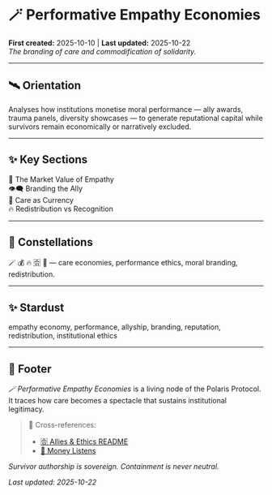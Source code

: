 # 🪄 Performative Empathy Economies  
**First created:** 2025-10-10 | **Last updated:** 2025-10-22  
*The branding of care and commodification of solidarity.*  

---

## 🛰️ Orientation  
Analyses how institutions monetise moral performance — ally awards, trauma panels, diversity showcases — to generate reputational capital while survivors remain economically or narratively excluded.

---

## ✨ Key Sections  
💸 The Market Value of Empathy  
👁️‍🗨️ Branding the Ally  
💎 Care as Currency  
🔥 Redistribution vs Recognition  

---

## 🌌 Constellations  
🪄 💰 🔥 🈴 🤝 — care economies, performance ethics, moral branding, redistribution.

---

## ✨ Stardust  
empathy economy, performance, allyship, branding, reputation, redistribution, institutional ethics

---

## 🏮 Footer  
*🪄 Performative Empathy Economies* is a living node of the Polaris Protocol.  
It traces how care becomes a spectacle that sustains institutional legitimacy.

> 📡 Cross-references:
> 
> - [🈴 Allies & Ethics README](./README.md)  
> - [💸 Money Listens](../../../Disruption_Kit/Big_Picture_Protocols/🦕_Elder_Influencers/💸_Money_Listens/README.md)  

*Survivor authorship is sovereign. Containment is never neutral.*  

_Last updated: 2025-10-22_
